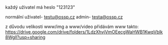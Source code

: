 každý uživatel má heslo "123123"

normální uživatel- testu@ossp.cz
admin-             testa@ossp.cz

z důvodu velikosti www/img a www/video    přidávám www takto: https://drive.google.com/drive/folders/1LdzXhvjVmOEecgWaHWB1KwqVblk8Wgll?usp=sharing
